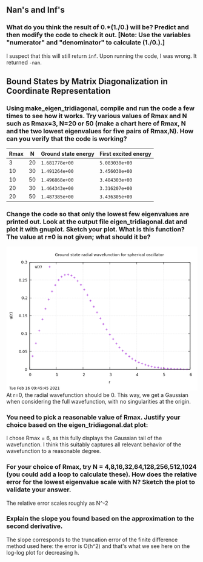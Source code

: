 ## Nan's and Inf's
### What do you think the result of 0.*(1./0.) will be? Predict and then modify the code to check it out. [Note: Use the variables "numerator" and "denominator" to calculate (1./0.).]

I suspect that this will still return `inf`. Upon running the code, I was wrong. It returned `-nan`.

## Bound States by Matrix Diagonalization in Coordinate Representation
### Using make_eigen_tridiagonal, compile and run the code a few times to see how it works. Try various values of Rmax and N such as Rmax=3, N=20 or 50 (make a chart here of Rmax, N and the two lowest eigenvalues for five pairs of Rmax,N). How can you verify that the code is working?

| Rmax | N  | Ground state energy | First excited energy | 
| ---- | -  | ------------------- | -------------------- |
| 3    | 20 | `1.681778e+00`      | `5.083030e+00`       |
| 10   | 30 | `1.491264e+00`      | `3.456030e+00`       |
| 10   | 50 | `1.496868e+00`      | `3.484303e+00`       |
| 20   | 30 | `1.464343e+00`      | `3.316207e+00`       |
| 20   | 50 | `1.487385e+00`      | `3.436305e+00`       |

### Change the code so that only the lowest few eigenvalues are printed out. Look at the output file eigen_tridiagonal.dat and plot it with gnuplot. Sketch your plot. What is this function? The value at r=0 is not given; what should it be?

![Wavefunction plot](https://github.com/psharma117/PHY480-Computational-Physics/blob/main/session_05/ground_state_oscillator.png)
At r=0, the radial wavefunction should be 0. This way, we get a Gaussian when considering the full wavefunction, with no singularities at the origin. 

### You need to pick a reasonable value of Rmax. Justify your choice based on the eigen_tridiagonal.dat plot:

I chose Rmax = 6, as this fully displays the Gaussian tail of the wavefunction. I think this suitably captures all relevant behavior of the wavefunction to a reasonable degree. 

### For your choice of Rmax, try N = 4,8,16,32,64,128,256,512,1024 (you could add a loop to calculate these). How does the relative error for the lowest eigenvalue scale with N? Sketch the plot to validate your answer.

The relative error scales roughly as N^-2

### Explain the slope you found based on the approximation to the second derivative.
The slope corresponds to the truncation error of the finite difference method used here: the error is O(h^2) and that's what we see here on the log-log plot for decreasing h. 

